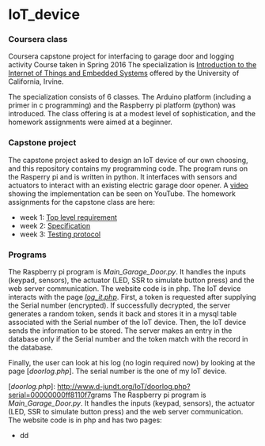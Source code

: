 # IoT_device
### Coursera class
Coursera capstone project for interfacing to garage door and logging activity
Course taken in Spring 2016
The specialization is [Introduction to the Internet of Things and Embedded Systems] offered by the University of California, Irvine.

The specialization consists of 6 classes. The Arduino platform (including a primer in c programming) and the Raspberry pi platform (python) was introduced.
The class offering is at a modest level of sophistication, and the homework assignments were aimed at a beginner. 
### Capstone project
The capstone project asked to design an IoT device of our own choosing, and this repository contains my programming code. The program runs on the Rasperry pi and is written in python. It interfaces with sensors and actuators to interact with an existing electric garage door opener. A [video] showing the implementation can be seen on YouTube.
The homework assignments for the capstone class are here:
 - week 1: [Top level requirement]
 - week 2: [Specification]
 - week 3: [Testing protocol]

### Programs
The Raspberry pi program is *Main_Garage_Door.py*. It handles the inputs (keypad, sensors), the actuator (LED, SSR to simulate button press) and the web server communication.
The website code is in php. The IoT device interacts with the page [*log_it.php*]. First, a token is requested after supplying the Serial number (encrypted). If successfully decrypted, the server generates a random token, sends it back and stores it in a mysql table associated with the Serial number of the IoT device. Then, the IoT device sends the information to be stored. The server makes an entry in the database only if the Serial number and the token match with the record in the database. 

Finally, the user can look at his log (no login required now) by looking at the page [*doorlog.php*]. The serial number is the one of my IoT device.



[Introduction to the Internet of Things and Embedded Systems]: <https://www.coursera.org/learn/iot>
 [video]:<https://www.youtube.com/watch?v=A8CVJ2s7bAk>  
[Top level requirement]:<http://www.d-jundt.org/pdf/Week1_Specification.pdf>
[Specification]:<http://www.d-jundt.org/pdf/IoT_capstone_wk2.pdf>
[Testing protocol]:<http://www.d-jundt.org/pdf/IoT-capstone-wk3.pdf>
[*log_it.php*]: <http://www.d-jundt.org/IoT/log_it.php>
[*doorlog.php*]: <http://www.d-jundt.org/IoT/doorlog.php?serial=00000000ff8110f7>grams
The Raspberry pi program is *Main_Garage_Door.py*. It handles the inputs (keypad, sensors), the actuator (LED, SSR to simulate button press) and the web server communication.
The website code is in php and has two pages:
- dd


[Introduction to the Internet of Things and Embedded Systems]: <https://www.coursera.org/learn/iot>
 [video]:<https://www.youtube.com/watch?v=A8CVJ2s7bAk>  
[Top level requirement]:<http://www.d-jundt.org/pdf/Week1_Specification.pdf>
[Specification]:<http://www.d-jundt.org/pdf/IoT_capstone_wk2.pdf>
[Testing protocol]:<http://www.d-jundt.org/pdf/IoT-capstone-wk3.pdf>